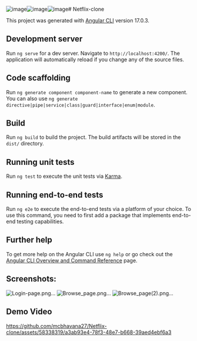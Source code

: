 ![image](https://github.com/mcbhavana27/Netflix-clone/assets/58338319/57e85857-7d90-48a8-b852-d07c95593f7c)![image](https://github.com/mcbhavana27/Netflix-clone/assets/58338319/1e89f78a-59c9-4b2e-87e5-8475192dc1ed)![image](https://github.com/mcbhavana27/Netflix-clone/assets/58338319/abe0f6eb-5f3b-4b96-9c1f-67b583abbe05)# Netflix-clone



This project was generated with [Angular CLI](https://github.com/angular/angular-cli) version 17.0.3.

## Development server

Run `ng serve` for a dev server. Navigate to `http://localhost:4200/`. The application will automatically reload if you change any of the source files.

## Code scaffolding

Run `ng generate component component-name` to generate a new component. You can also use `ng generate directive|pipe|service|class|guard|interface|enum|module`.

## Build

Run `ng build` to build the project. The build artifacts will be stored in the `dist/` directory.

## Running unit tests

Run `ng test` to execute the unit tests via [Karma](https://karma-runner.github.io).

## Running end-to-end tests

Run `ng e2e` to execute the end-to-end tests via a platform of your choice. To use this command, you need to first add a package that implements end-to-end testing capabilities.

## Further help

To get more help on the Angular CLI use `ng help` or go check out the [Angular CLI Overview and Command Reference](https://angular.io/cli) page.

## Screenshots:
![Login-page.png…]()
![Browse_page.png…]()
![Browse_page(2).png…]()

## Demo Video

https://github.com/mcbhavana27/Netflix-clone/assets/58338319/a3ab93e4-78f3-48e7-b668-39aed4ebf6a3

